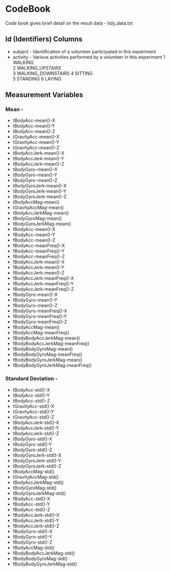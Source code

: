 # CodeBook

Code book gives brief detail on the result data - tidy_data.txt

## Id (Identifiers) Columns
* subject - Identification of a volunteer participated in this experiment
* activity - Various activities performed by a volunteer in this experiment
	1 WALKING            
	2 WALKING_UPSTAIRS   
	3 WALKING_DOWNSTAIRS 
	4 SITTING            
	5 STANDING
	6 LAYING


## Measurement Variables
### Mean -
* tBodyAcc-mean()-X               
* tBodyAcc-mean()-Y               
* tBodyAcc-mean()-Z              
* tGravityAcc-mean()-X           
* tGravityAcc-mean()-Y            
* tGravityAcc-mean()-Z           
* tBodyAccJerk-mean()-X           
* tBodyAccJerk-mean()-Y           
* tBodyAccJerk-mean()-Z          
* tBodyGyro-mean()-X              
* tBodyGyro-mean()-Y              
* tBodyGyro-mean()-Z             
* tBodyGyroJerk-mean()-X          
* tBodyGyroJerk-mean()-Y          
* tBodyGyroJerk-mean()-Z         
* tBodyAccMag-mean()              
* tGravityAccMag-mean()           
* tBodyAccJerkMag-mean()         
* tBodyGyroMag-mean()             
* tBodyGyroJerkMag-mean()         
* fBodyAcc-mean()-X              
* fBodyAcc-mean()-Y               
* fBodyAcc-mean()-Z               
* fBodyAcc-meanFreq()-X          
* fBodyAcc-meanFreq()-Y           
* fBodyAcc-meanFreq()-Z           
* fBodyAccJerk-mean()-X          
* fBodyAccJerk-mean()-Y           
* fBodyAccJerk-mean()-Z           
* fBodyAccJerk-meanFreq()-X      
* fBodyAccJerk-meanFreq()-Y       
* fBodyAccJerk-meanFreq()-Z       
* fBodyGyro-mean()-X             
* fBodyGyro-mean()-Y              
* fBodyGyro-mean()-Z              
* fBodyGyro-meanFreq()-X         
* fBodyGyro-meanFreq()-Y          
* fBodyGyro-meanFreq()-Z          
* fBodyAccMag-mean()             
* fBodyAccMag-meanFreq()          
* fBodyBodyAccJerkMag-mean()      
* fBodyBodyAccJerkMag-meanFreq() 
* fBodyBodyGyroMag-mean()         
* fBodyBodyGyroMag-meanFreq()     
* fBodyBodyGyroJerkMag-mean()    
* fBodyBodyGyroJerkMag-meanFreq() 

### Standard Deviation -
* tBodyAcc-std()-X                
* tBodyAcc-std()-Y               
* tBodyAcc-std()-Z                
* tGravityAcc-std()-X             
* tGravityAcc-std()-Y            
* tGravityAcc-std()-Z             
* tBodyAccJerk-std()-X            
* tBodyAccJerk-std()-Y           
* tBodyAccJerk-std()-Z            
* tBodyGyro-std()-X               
* tBodyGyro-std()-Y              
* tBodyGyro-std()-Z               
* tBodyGyroJerk-std()-X           
* tBodyGyroJerk-std()-Y          
* tBodyGyroJerk-std()-Z           
* tBodyAccMag-std()               
* tGravityAccMag-std()           
* tBodyAccJerkMag-std()           
* tBodyGyroMag-std()              
* tBodyGyroJerkMag-std()         
* fBodyAcc-std()-X                
* fBodyAcc-std()-Y                
* fBodyAcc-std()-Z               
* fBodyAccJerk-std()-X            
* fBodyAccJerk-std()-Y            
* fBodyAccJerk-std()-Z           
* fBodyGyro-std()-X               
* fBodyGyro-std()-Y               
* fBodyGyro-std()-Z              
* fBodyAccMag-std()               
* fBodyBodyAccJerkMag-std()       
* fBodyBodyGyroMag-std()         
* fBodyBodyGyroJerkMag-std() 